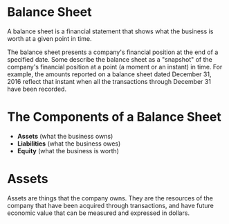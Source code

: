 
# Balance Sheet
A balance sheet is a financial statement that shows what the business is worth at a given point in time.

The balance sheet presents a company's financial position at the end of a specified date. Some describe the balance sheet as a "snapshot" of the company's financial position at a point (a moment or an instant) in time. For example, the amounts reported on a balance sheet dated December 31, 2016 reflect that instant when all the transactions through December 31 have been recorded.

# The Components of a Balance Sheet
  * **Assets** (what the business owns)
  * **Liabilities** (what the business owes)
  * **Equity** (what the business is worth)

# Assets
Assets are things that the company owns. They are the resources of the company that have been acquired through transactions, and have future economic value that can be measured and expressed in dollars.
